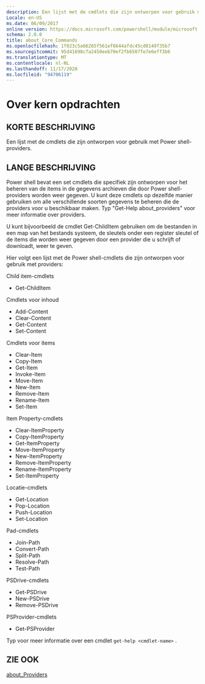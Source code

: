```yaml
---
description: Een lijst met de cmdlets die zijn ontworpen voor gebruik met Power shell-providers.
Locale: en-US
ms.date: 06/09/2017
online version: https://docs.microsoft.com/powershell/module/microsoft.powershell.core/about/about_core_commands?view=powershell-7.2&WT.mc_id=ps-gethelp
schema: 2.0.0
title: about_Core_Commands
ms.openlocfilehash: 1f023c5a66265f561ef6644afdc45cd0149f35b7
ms.sourcegitcommit: 95d41698c7a2450eeb70ef2fb6507fe7e6eff3b6
ms.translationtype: MT
ms.contentlocale: nl-NL
ms.lasthandoff: 11/17/2020
ms.locfileid: "94706119"
---
```

# <a name="about-core-commands"></a>Over kern opdrachten

## <a name="short-description"></a>KORTE BESCHRIJVING
Een lijst met de cmdlets die zijn ontworpen voor gebruik met Power shell-providers.

## <a name="long-description"></a>LANGE BESCHRIJVING

Power shell bevat een set cmdlets die specifiek zijn ontworpen voor het beheren van de items in de gegevens archieven die door Power shell-providers worden weer gegeven.
U kunt deze cmdlets op dezelfde manier gebruiken om alle verschillende soorten gegevens te beheren die de providers voor u beschikbaar maken. Typ "Get-Help about_providers" voor meer informatie over providers.

U kunt bijvoorbeeld de cmdlet Get-ChildItem gebruiken om de bestanden in een map van het bestands systeem, de sleutels onder een register sleutel of de items die worden weer gegeven door een provider die u schrijft of downloadt, weer te geven.

Hier volgt een lijst met de Power shell-cmdlets die zijn ontworpen voor gebruik met providers:

Child item-cmdlets

- Get-ChildItem

Cmdlets voor inhoud

- Add-Content
- Clear-Content
- Get-Content
- Set-Content

Cmdlets voor items

- Clear-Item
- Copy-Item
- Get-Item
- Invoke-Item
- Move-Item
- New-Item
- Remove-Item
- Rename-Item
- Set-Item

Item Property-cmdlets

- Clear-ItemProperty
- Copy-ItemProperty
- Get-ItemProperty
- Move-ItemProperty
- New-ItemProperty
- Remove-ItemProperty
- Rename-ItemProperty
- Set-ItemProperty

Locatie-cmdlets

- Get-Location
- Pop-Location
- Push-Location
- Set-Location

Pad-cmdlets

- Join-Path
- Convert-Path
- Split-Path
- Resolve-Path
- Test-Path

PSDrive-cmdlets

- Get-PSDrive
- New-PSDrive
- Remove-PSDrive

PSProvider-cmdlets

- Get-PSProvider

Typ voor meer informatie over een cmdlet `get-help <cmdlet-name>` .

## <a name="see-also"></a>ZIE OOK

[about_Providers](about_Providers.md)

